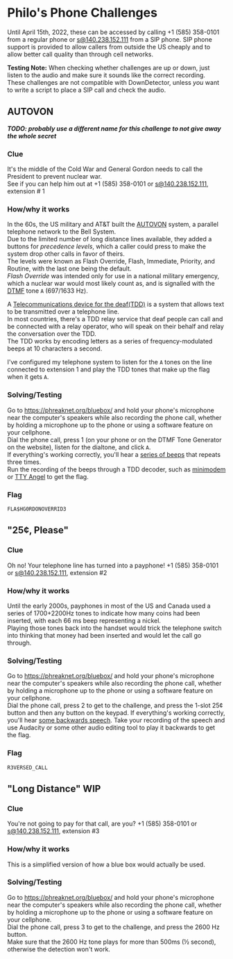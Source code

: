 # Philo's Phone Challenges

Until April 15th, 2022, these can be accessed by calling +1 (585) 358-0101 from a regular phone or s@140.238.152.111 from a SIP phone.
SIP phone support is provided to allow callers from outside the US cheaply and to allow better call quality than through cell networks.  

**Testing Note:** When checking whether challenges are up or down, just listen to the audio and make sure it sounds like the correct recording.  
These challenges are not compatible with DownDetector, unless *you* want to write a script to place a SIP call and check the audio.

## AUTOVON
***TODO: probably use a different name for this challenge to not give away the whole secret***
### Clue
It's the middle of the Cold War and General Gordon needs to call the President to prevent nuclear war.  
See if you can help him out at +1 (585) 358-0101 or s@140.238.152.111, extension # 1

### How/why it works
In the 60s, the US military and AT&T built the [AUTOVON](https://en.wikipedia.org/wiki/Autovon) system, a parallel telephone network to the Bell System.  
Due to the limited number of long distance lines available, they added a buttons for *precedence levels*, which a caller could press to make the system drop other calls in favor of theirs.  
The levels were known as Flash Override, Flash, Immediate, Priority, and Routine, with the last one being the default.  
*Flash Override* was intended only for use in a national military emergency, which a nuclear war would most likely count as, and is signalled with the [DTMF](https://en.wikipedia.org/wiki/Dual-tone_multi-frequency) tone `A` (697/1633 Hz).  

A [Telecommunications device for the deaf(TDD)](https://en.wikipedia.org/wiki/Telecommunications_device_for_the_deaf) is a system that allows text to be transmitted over a telephone line.  
In most countries, there's a TDD relay service that deaf people can call and be connected with a relay operator, who will speak on their behalf and relay the conversation over the TDD.  
The TDD works by encoding letters as a series of frequency-modulated beeps at 10 characters a second.  

I've configured my telephone system to listen for the `A` tones on the line connected to extension 1 and play the TDD tones that make up the flag when it gets `A`.

### Solving/Testing
Go to https://phreaknet.org/bluebox/ and hold your phone's microphone near the computer's speakers while also recording the phone call, whether by holding a microphone up to the phone or using a software feature on your cellphone.  
Dial the phone call, press 1 (on your phone or on the DTMF Tone Generator on the website), listen for the dialtone, and click `A`.  
If everything's working correctly, you'll hear a [series of beeps](https://gitlab.ritsec.cloud/flamingspork/phonectf/-/blob/master/sounds/TDD.wav) that repeats three times.  
Run the recording of the beeps through a TDD decoder, such as [minimodem](http://www.whence.com/minimodem/) or [TTY Angel](http://www.ciscounitytools.com/Applications/General/TTYAngel/TTYAngel.html) to get the flag.  

### Flag
`FLA$HG0RDONOVERRID3`



## "25¢, Please"
### Clue
Oh no! Your telephone line has turned into a payphone!
+1 (585) 358-0101 or s@140.238.152.111, extension #2

### How/why it works
Until the early 2000s, payphones in most of the US and Canada used a series of 1700+2200Hz tones to indicate how many coins had been inserted, with each 66 ms beep representing a nickel.  
Playing those tones back into the handset would trick the telephone switch into thinking that money had been inserted and would let the call go through.

### Solving/Testing
Go to https://phreaknet.org/bluebox/ and hold your phone's microphone near the computer's speakers while also recording the phone call, whether by holding a microphone up to the phone or using a software feature on your cellphone.  
Dial the phone call, press 2 to get to the challenge, and press the 1-slot 25¢ button and then any button on the keypad.
If everything's working correctly, you'll hear [some backwards speech](https://gitlab.ritsec.cloud/flamingspork/phonectf/-/blob/master/sounds/Reversed.wav).
Take your recording of the speech and use Audacity or some other audio editing tool to play it backwards to get the flag.

### Flag
`R3VERSED_CALL`


## "Long Distance" **WIP**
### Clue
You're not going to pay for that call, are you?
+1 (585) 358-0101 or s@140.238.152.111, extension #3

### How/why it works
This is a simplified version of how a blue box would actually be used.

### Solving/Testing
Go to https://phreaknet.org/bluebox/ and hold your phone's microphone near the computer's speakers while also recording the phone call, whether by holding a microphone up to the phone or using a software feature on your cellphone.  
Dial the phone call, press 3 to get to the challenge, and press the 2600 Hz button.  
Make sure that the 2600 Hz tone plays for more than 500ms (½ second), otherwise the detection won't work.
